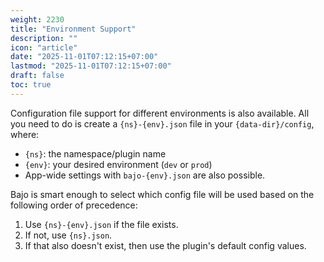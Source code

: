 ```yaml
---
weight: 2230
title: "Environment Support"
description: ""
icon: "article"
date: "2025-11-01T07:12:15+07:00"
lastmod: "2025-11-01T07:12:15+07:00"
draft: false
toc: true
---
```


Configuration file support for different environments is also available. All you need to do is create a ```{ns}-{env}.json``` file in your ```{data-dir}/config```, where:

- ```{ns}```: the namespace/plugin name
- ```{env}```: your desired environment (```dev``` or ```prod```)
- App-wide settings with ```bajo-{env}.json``` are also possible.

Bajo is smart enough to select which config file will be used based on the following order of precedence:

1. Use ```{ns}-{env}.json``` if the file exists.
2. If not, use ```{ns}.json```.
3. If that also doesn't exist, then use the plugin's default config values.

